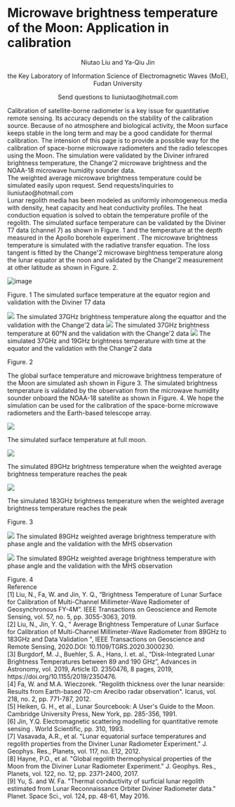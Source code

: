 # Microwave brightness temperature of the Moon: Application in calibration
<p align="center">
Niutao Liu and Ya-Qiu Jin
</p>
<p align="center">
the Key Laboratory of Information Science of Electromagnetic Waves (MoE), Fudan University
</p>
<p align="center">
Send questions to liuniutao@hotmail.com
</p>
Calibration of satellite-borne radiometer is a key issue for quantitative remote sensing. Its accuracy depends on the stability of the calibration source. Because of no atmosphere and biological activity, the Moon surface keeps stable in the long term and may be a good candidate for thermal calibration. The intension of this page is to provide a possible way for the calibration of space-borne microwave radiometers and the radio telescopes using the Moon. The simulation were validated by the Diviner infrared brightness temperature, the Change'2 microwave brightness and the NOAA-18 microwave humidity sounder data.<br>
The weighted average microwave brightness temperature could be simulated easily upon request. Send requests/inquiries to liuniutao@hotmail.com<br>
Lunar regolith media has been modeled as uniformly inhomogeneous media with density, heat capacity and heat conductivity profiles. The heat conduction equation is solved to obtain the temperature profile of the regolith. The simulated surface temperature can be validated by the Diviner T7 data (channel 7) as shown in Figure. 1 and the temperature at the depth measured in the Apollo borehole experiment . The microwave brightness temperature is simulated with the radiative transfer equation. The loss tangent is fitted by the Change'2 microwave birghtness temperature along the lunar equator at the noon and validated by the Change'2 measurement at other latitude as shown in Figure. 2. 

![image](https://github.com/liuniutao/Lunar-calibration/blob/master/Surface%20temperature%20validation.jpg)
</p>
<p>
Figure. 1 The simulated surface temperature at the equator region and validation with the Diviner T7 data

![](https://github.com/liuniutao/Lunar-calibration/blob/master/37GHz%20MW%20validation%20equator.jpg)
The simulated 37GHz brightness temperature along the equattor and the validation with the Change'2 data
![](https://github.com/liuniutao/Lunar-calibration/blob/master/37GHz%20MW%20validation%2060N.jpg)
The simulated 37GHz brightness temperature at 60°N and the validation with the Change'2 data
![](https://github.com/liuniutao/Lunar-calibration/blob/master/37GHz%20MW%20validation%20equator%20with%20time.jpg)
The simulated 37GHz and 19GHz brightness temperature with time at the equator and the validation with the Change'2 data
</p>
<p>
Figure. 2
</p>
<p>
The global surface temperature and microwave brightness temperature of the Moon are simulated ash shown in Figure 3. The simulated brightness temperature is validated by the observation from the microwave humidity sounder onboard the NOAA-18 satellite as shown in Figure. 4. We hope the simulation can be used for the calibration of the space-borne microwave radiometers and the Earth-based telescope array.

![](https://github.com/liuniutao/Lunar-calibration/blob/master/Surface%20temperature%20at%20full%20moon.jpg)
</p>
<p>
The simulated surface temperature at full moon.

![](https://github.com/liuniutao/Lunar-calibration/blob/master/89GHz%20global%20TB.jpg)
</p>
<p>
The simulated 89GHz brightness temperature when the weighted average brightness temperature reaches the peak
</p>
<p>
  
![](https://github.com/liuniutao/Lunar-calibration/blob/master/183GHz%20global%20TB.jpg)
</p>
<p>
The simulated 183GHz brightness temperature when the weighted average brightness temperature reaches the peak
</p>
<p>
Figure. 3
</p>
<p>

![](https://github.com/liuniutao/Lunar-calibration/blob/master/89G%20MHS%20validation.jpg)
The simulated 89GHz weighted average brightness temperature with phase angle and the validation with the MHS observation

![](https://github.com/liuniutao/Lunar-calibration/blob/master/183GHz%20MHS%20validation.jpg)
The simulated 89GHz weighted average brightness temperature with phase angle and the validation with the MHS observation
</p>
<p>
Figure. 4<br>
Reference<br>
[1] Liu, N., Fa, W. and Jin, Y. Q., “Brightness Temperature of Lunar Surface for Calibration of Multi-Channel Millimeter-Wave Radiometer of Geosynchronous FY-4M”. IEEE Transactions on Geoscience and Remote Sensing, vol. 57, no. 5, pp. 3055-3063, 2019.<br>
[2] Liu, N., Jin, Y. Q., " Average Brightness Temperature of Lunar Surface for Calibration of Multi-Channel Millimeter-Wave Radiometer from 89GHz to 183GHz and Data Validation ", IEEE Transactions on Geoscience and Remote Sensing, 2020.DOI: 10.1109/TGRS.2020.3000230.<br>
[3] Burgdorf, M. J., Buehler, S. A., Hans, I. et. al., “Disk-Integrated Lunar Brightness Temperatures between 89 and 190 GHz”, Advances in Astronomy, vol. 2019, Article ID. 2350476, 8 pages, 2019, https://doi.org/10.1155/2019/2350476.<br>
[4]	Fa, W. and M.A. Wieczorek. "Regolith thickness over the lunar nearside: Results from Earth-based 70-cm Arecibo radar  observation". Icarus, vol. 218, no. 2, pp. 771-787, 2012.<br>
[5]	Heiken, G. H., et al., Lunar Sourcebook: A User's Guide to the Moon. Cambridge University Press, New York, pp. 285-356, 1991. <br>
[6]	Jin, Y.Q. Electromagnetic scattering modelling for quantitative remote sensing . World Scientific, pp. 310, 1993.<br>
[7]	Vasavada, A.R., et al. "Lunar equatorial surface temperatures and regolith properties from the Diviner Lunar Radiometer Experiment." J. Geophys. Res., Planets, vol. 117, no. E12, 2012.<br>
[8]	Hayne, P.O., et al. "Global regolith thermophysical properties of the Moon from the Diviner Lunar Radiometer Experiment."  J. Geophys. Res., Planets, vol. 122, no. 12, pp. 2371-2400, 2017.<br>
[9]	Yu, S. and W. Fa. "Thermal conductivity of surficial lunar regolith estimated from Lunar Reconnaissance Orbiter Diviner Radiometer data." Planet. Space Sci., vol. 124, pp. 48-61, May 2016.<br>


  

